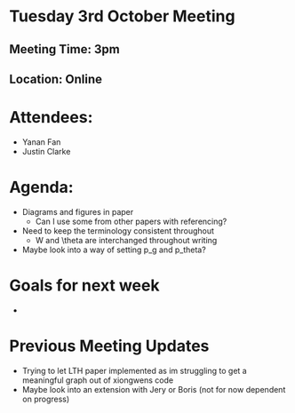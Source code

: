# Tuesday 3rd October Meeting

## Meeting Time: 3pm

## Location: Online

# Attendees:

- Yanan Fan
- Justin Clarke

# Agenda:

- Diagrams and figures in paper
  - Can I use some from other papers with referencing?
- Need to keep the terminology consistent throughout
  - W and \theta are interchanged throughout writing
- Maybe look into a way of setting p_g and p_theta?

# Goals for next week

-

# Previous Meeting Updates

- Trying to let LTH paper implemented as im struggling to get a meaningful graph out of xiongwens code
- Maybe look into an extension with Jery or Boris (not for now dependent on progress)
